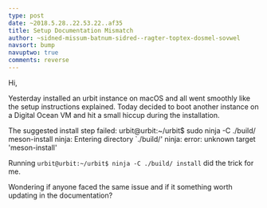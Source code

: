 ```yaml
---
type: post
date: ~2018.5.28..22.53.22..af35
title: Setup Documentation Mismatch
author: ~sidned-missum-batnum-sidred--ragter-toptex-dosmel-sovwel
navsort: bump
navuptwo: true
comments: reverse
---
```


Hi,

Yesterday installed an urbit instance on macOS and all went smoothly like the setup instructions explained. Today decided to boot another instance on a Digital Ocean VM and hit a small hiccup during the installation. 

The suggested install step failed: 
urbit@urbit:~/urbit$ sudo ninja -C ./build/ meson-install
ninja: Entering directory `./build/'
ninja: error: unknown target 'meson-install'

Running `urbit@urbit:~/urbit$ ninja -C ./build/ install` did the trick for me.

Wondering if anyone faced the same issue and if it something worth updating in the documentation?  